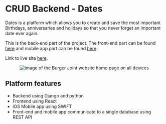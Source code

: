 # CRUD Backend - Dates
Dates is a platform which allows you to create and save the most important Birthdays, anniversaries and holidays so that you never forget an important date ever again.

This is the back-end part of the project. The front-end part can be found [here]() and mobile app part can be found [here]().

Link to live site [here]().
<p align="center">
<img src="https://res.cloudinary.com/dnbbm9vzi/image/upload/v1729360952/Screenshot_2024-10-19_at_7.01.57_PM_q8xugh.png" width="auto" height="auto" alt="image of the Burger Joint website home page on all devices"></p>

## Platform features
* Backend using Django and python
* Frontend using React
* iOS Mobile app using SWIFT
* Front-end and mobile app communicate to a single database using REST API
